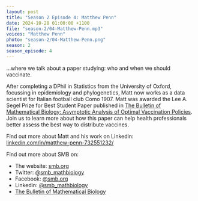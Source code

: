 ```yaml
---
layout: post
title: "Season 2 Episode 4: Matthew Penn"
date: 2024-10-28 01:00:00 +1100
file: "season-2/04-Matthew-Penn.mp3"
voices: "Matthew Penn"
photo: "season-2/04-Matthew-Penn.png"
season: 2
season_episode: 4
---
```


…where we talk about a paper studying: who and when we should vaccinate.

After completing a DPhil in Statistics from the University of Oxford, focussing in epidemiology and phylogenetics, Matt now works as a data scientist for Italian football club Como 1907.
Matt was awarded the Lee A. Segel Prize for Best Student Paper published in [The Bulletin of Mathematical Biology: Asymptotic Analysis of Optimal Vaccination Policies](https://link.springer.com/journal/11538).
Join us to learn more about how this paper can help health professionals better assess the best way to distribute vaccines.

Find out more about Matt and his work on Linkedin:
[linkedin.com/in/matthew-penn-732551232/](linkedin.com/in/matthew-penn-732551232/)
 
Find out more about SMB on:
- The website: [smb.org](https://www.smb.org/)
- Twitter: [@smb_mathbiology](https://twitter.com/smb_mathbiology)
- Facebook: [@smb.org](https://www.facebook.com/smb.org/)
- Linkedin: [@smb_mathbiology](http://www.linkedin.com/company/smb-mathbiology/)
- [The Bulletin of Mathematical Biology](https://www.springer.com/journal/11538)
